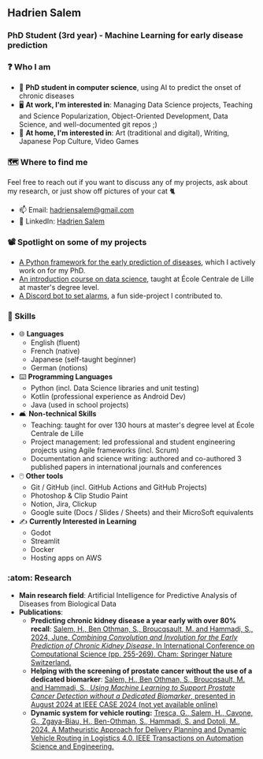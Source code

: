 ## Hadrien Salem
### PhD Student (3rd year) - Machine Learning for early disease prediction

### ❓ Who I am
- 📓 **PhD student in computer science**, using AI to predict the onset of chronic diseases
- 🖥️ **At work, I'm interested in**: Managing Data Science projects, Teaching and Science Popularization, Object-Oriented Development, Data Science, and well-documented git repos ;)
- 🎨 **At home, I'm interested in**: Art (traditional and digital), Writing, Japanese Pop Culture, Video Games

### 🗺️ Where to find me
Feel free to reach out if you want to discuss any of my projects, ask about my research, or just show off pictures of your cat 🐈
- 📫 Email: [hadriensalem@gmail.com](mailto:hadriensalem@gmail.com)
- 🔗 LinkedIn: [Hadrien Salem](https://www.linkedin.com/in/hadrien-salem-b97054151/)

### 📽️ Spotlight on some of my projects
- [A Python framework for the early prediction of diseases](https://github.com/SnowHawkeye/mipha), which I actively work on for my PhD.
- [An introduction course on data science](https://github.com/SnowHawkeye/introduction-to-data-science), taught at École Centrale de Lille at master's degree level.
- [A Discord bot to set alarms](https://github.com/mu-ns/ffxiv-subs-bot), a fun side-project I contributed to.

### 🦾 Skills
- 🌐 **Languages**
  - English (fluent)
  - French (native)
  - Japanese (self-taught beginner)
  - German (notions)
- ⌨️ **Programming Languages**
  - Python (incl. Data Science libraries and unit testing)
  - Kotlin (professional experience as Android Dev)
  - Java (used in school projects)
- 🛋️ **Non-technical Skills**
  - Teaching: taught for over 130 hours at master's degree level at École Centrale de Lille
  - Project management: led professional and student engineering projects using Agile frameworks (incl. Scrum)
  - Documentation and science writing: authored and co-authored 3 published papers in international journals and conferences
- 🖱️ **Other tools**
  - Git / GitHub (incl. GitHub Actions and GitHub Projects)
  - Photoshop & Clip Studio Paint
  - Notion, Jira, Clickup
  - Google suite (Docs / Slides / Sheets) and their MicroSoft equivalents
- ✍️ **Currently Interested in Learning**
  - Godot
  - Streamlit
  - Docker
  - Hosting apps on AWS

### :atom: Research
- **Main research field**: Artificial Intelligence for Predictive Analysis of Diseases from Biological Data
- **Publications**:
  - **Predicting chronic kidney disease a year early with over 80% recall**: [Salem, H., Ben Othman, S., Broucqsault, M. and Hammadi, S., 2024, June. _Combining Convolution and Involution for the Early Prediction of Chronic Kidney Disease_. In International Conference on Computational Science (pp. 255-269). Cham: Springer Nature Switzerland.](https://link.springer.com/chapter/10.1007/978-3-031-63772-8_24)
  - **Helping with the screening of prostate cancer without the use of a dedicated biomarker**: [Salem, H., Ben Othman, S., Broucqsault, M. and Hammadi, S., _Using Machine Learning to Support Prostate Cancer Detection without a Dedicated Biomarker_, presented in August 2024 at IEEE CASE 2024 (not yet available online)](https://ras.papercept.net/conferences/conferences/CASE24/program/CASE24_ContentListWeb_2.html#:~:text=Using%20Machine%20Learning%20to%20Support%20Prostate%20Cancer%20Detection%20without%20a%20Dedicated%20Biomarker)
  - **Dynamic system for vehicle routing:** [Tresca, G., Salem, H., Cavone, G., Zgaya-Biau, H., Ben-Othman, S., Hammadi, S. and Dotoli, M., 2024. A Matheuristic Approach for Delivery Planning and Dynamic Vehicle Routing in Logistics 4.0. IEEE Transactions on Automation Science and Engineering.](https://ieeexplore.ieee.org/abstract/document/10517947)
